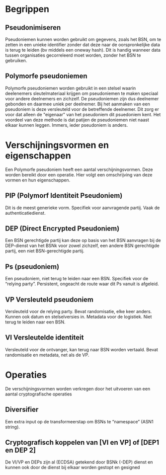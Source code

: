 # Begrippen

## Pseudonimiseren
Pseudoniemen kunnen worden gebruikt om gegevens, zoals het BSN, om te zetten in een unieke identifier zonder dat deze naar de oorspronkelijke data is terug te leiden (bv middels een oneway hash).
Dit is handig wanneer data tussen organisaties gecorreleerd moet worden, zonder het BSN te gebruiken.

## Polymorfe pseudoniemen
Polymorfe pseudoniemen worden gebruikt in een stelsel waarin deelenemers sleutelmateriaal krijgen om pseudoniemen te maken speciaal voor andere deelnemers en zichzelf. De pseudoniemen zijn dus deelnemer gebonden en daarmee uniek per deelnemer. Bij het aanmaken van een pseudoniem is deze versleuteld voor de betreffende deelnemer. Dit zorg er voor dat alleen de "eigenaar" van het pseudoniem dit psuedoniem kent. Het voordeel van deze methode is dat patijen de pseudoniemen niet naast elkaar kunnen leggen. Immers, ieder pseudoniem is anders.

# Verschijningsvormen en eigenschappen
Een Polymorfe pseudoniem heeft een aantal verschijningsvormen. Deze worden bereikt door een operatie. Hier volgt een omschrijving van deze vormen en hun eigenschappen.

## PIP (Polymorf Identiteit Pseudoniem)
Dit is de meest generieke vorm. Specifiek voor aanvragende partij. Vaak de authenticatiedienst.

## DEP (Direct Encrypted Pseudoniem)
Een BSN gerechtigde partij kan deze op basis van het BSN aanvragen bij de DEP-dienst van het BSNk voor zowel zichzelf, een andere BSN gerechtigde partij, een niet BSN-gerechtigde partij.

## Ps (pseudoniem)
Een pseudoniem, niet terug te leiden naar een BSN. Specifiek voor de “relying party”. Persistent, ongeacht de route waar dit Ps vanuit is afgeleid.

## VP Versleuteld pseudoniem
Versleuteld voor de relying party. Bevat randomisatie, elke keer anders. Kunnen ook datum en stelselversies in. Metadata voor de logistiek. Niet terug te leiden naar een BSN.

## VI Versleutelde identiteit
Versleuteld voor de ontvanger, kan terug naar BSN worden vertaald. Bevat randomisatie en metadata, net als de VP.


# Operaties
De verschijningsvormen worden verkregen door het uitvoeren van een aantal cryptografische operaties

## Diversifier
Een extra input op de transformeerstap om BSNs te “namespace” (ASN1 string).

## Cryptografisch koppelen van [VI en VP] of [DEP1 en DEP 2]
De VI/VP en DEPs zijn al (ECDSA) getekend door BSNk (-DEP) dienst en kunnen ook door de dienst bij elkaar worden gestopt en gesigned

